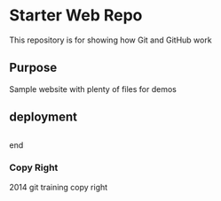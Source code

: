 # Starter Web Repo

This repository is for showing how Git and GitHub work

## Purpose

Sample website with plenty of files for demos

## deployment


## 
end
### Copy Right
2014 git training copy right